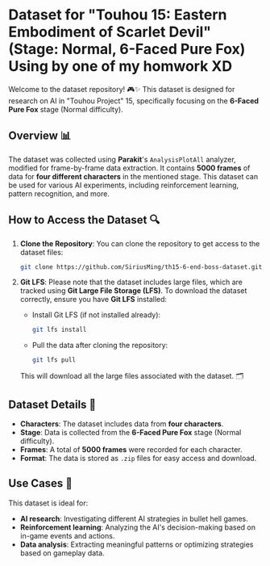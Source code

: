 

# Dataset for "Touhou 15: Eastern Embodiment of Scarlet Devil" (Stage: Normal, 6-Faced Pure Fox) Using by one of my homwork XD

Welcome to the dataset repository! 🎮✨ This dataset is designed for research on AI in "Touhou Project" 15, specifically focusing on the **6-Faced Pure Fox** stage (Normal difficulty). 

## Overview 📊
The dataset was collected using **Parakit**'s `AnalysisPlotAll` analyzer, modified for frame-by-frame data extraction. It contains **5000 frames** of data for **four different characters** in the mentioned stage. This dataset can be used for various AI experiments, including reinforcement learning, pattern recognition, and more.

## How to Access the Dataset 🔍

1. **Clone the Repository**:
   You can clone the repository to get access to the dataset files:
   ```bash
   git clone https://github.com/SiriusMing/th15-6-end-boss-dataset.git
   ```

2. **Git LFS**:
   Please note that the dataset includes large files, which are tracked using **Git Large File Storage (LFS)**. To download the dataset correctly, ensure you have **Git LFS** installed:
   
   - Install Git LFS (if not installed already):
     ```bash
     git lfs install
     ```

   - Pull the data after cloning the repository:
     ```bash
     git lfs pull
     ```

   This will download all the large files associated with the dataset. 🗂️

## Dataset Details 📂
- **Characters**: The dataset includes data from **four characters**.
- **Stage**: Data is collected from the **6-Faced Pure Fox** stage (Normal difficulty).
- **Frames**: A total of **5000 frames** were recorded for each character.
- **Format**: The data is stored as `.zip` files for easy access and download.

## Use Cases 🤖
This dataset is ideal for:
- **AI research**: Investigating different AI strategies in bullet hell games.
- **Reinforcement learning**: Analyzing the AI's decision-making based on in-game events and actions.
- **Data analysis**: Extracting meaningful patterns or optimizing strategies based on gameplay data.
